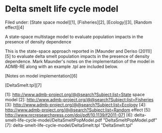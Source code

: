 #  Delta smelt life cycle model

Filed under:  [State space model][1], [Fisheries][2], [Ecology][3], [Random effect][4]

A state-space multistage model to evaluate population impacts in the presence of density dependence

This is the state-space approach reported in [Maunder and Deriso (2011)][5] to evaluate delta smelt population impacts in the presence of density dependence. Mark Maunder's notes on the implementation of the model in ADMB-RE along with an example .tpl are included below.

[Notes on model implementation][6]

[DeltaSmelt.tpl][7]

[1]: http://www.admb-project.org/@@search?Subject:list=State space model
[2]: http://www.admb-project.org/@@search?Subject:list=Fisheries
[3]: http://www.admb-project.org/@@search?Subject:list=Ecology
[4]: http://www.admb-project.org/@@search?Subject:list=Random effect
[5]: http://www.nrcresearchpress.com/doi/pdf/10.1139/f2011-071
[6]: delta-smelt-life-cycle-model/DeltaSmeltPopModel.pdf "DeltaSmeltPopModel.pdf"
[7]: delta-smelt-life-cycle-model/DeltaSmelt.tpl "DeltaSmelt.tpl"
